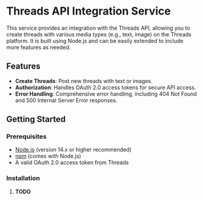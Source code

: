 # Threads API Integration Service

This service provides an integration with the Threads API, allowing you to create threads with various media types (e.g., text, image) on the Threads platform. It is built using Node.js and can be easily extended to include more features as needed.

## Features

- **Create Threads**: Post new threads with text or images.
- **Authorization**: Handles OAuth 2.0 access tokens for secure API access.
- **Error Handling**: Comprehensive error handling, including 404 Not Found and 500 Internal Server Error responses.

## Getting Started

### Prerequisites

- [Node.js](https://nodejs.org/) (version 14.x or higher recommended)
- [npm](https://www.npmjs.com/) (comes with Node.js)
- A valid OAuth 2.0 access token from Threads

### Installation

1. **TODO**
